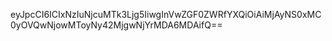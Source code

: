 eyJpcCI6ICIxNzIuNjcuMTk3Ljg5IiwgInVwZGF0ZWRfYXQiOiAiMjAyNS0xMC0yOVQwNjowMToyNy42MjgwNjYrMDA6MDAifQ==